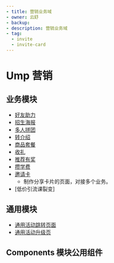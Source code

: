```yaml
---
- title: 营销业务域
- owner: 云舒
- backup:
- description: 营销业务域
- tag:
  - invite
  - invite-card
---
```


# Ump 营销

## 业务模块

- [好友助力](./collect-zan)
- [招生海报](./enrollment-poster)
- [多人拼团](./groupon)
- [转介绍](./introduction)
- [商品套餐](./package-buy)
- [收礼](./recieve-present)
- [推荐有奖](./referral-invite)
- [攒学费](./tuition)
- [邀请卡](./invite-card)
  - 制作分享卡片的页面，对接多个业务。
- [低价引流课裂变]

## 通用模块

- [通用活动跳转页面](./activity-entry)
- [通用活动升级页](./activity-upgrading)

## Components 模块公用组件
